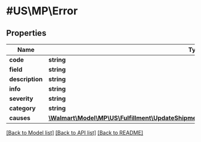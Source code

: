 # #US\MP\Error

## Properties

Name | Type | Description | Notes
------------ | ------------- | ------------- | -------------
**code** | **string** |  |
**field** | **string** |  | [optional]
**description** | **string** |  | [optional]
**info** | **string** |  | [optional]
**severity** | **string** |  | [optional]
**category** | **string** |  | [optional]
**causes** | [**\Walmart\Model\MP\US\Fulfillment\UpdateShipmentQuantity200ResponseErrorsInnerCausesInner[]**](UpdateShipmentQuantity200ResponseErrorsInnerCausesInner.md) |  | [optional]


[[Back to Model list]](../) [[Back to API list]](../../Api/US/MP) [[Back to README]](../../README.md)
